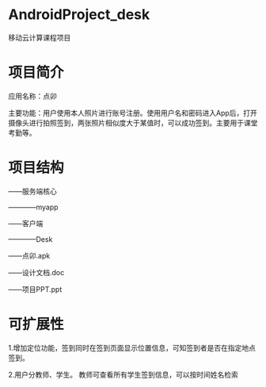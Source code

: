 # AndroidProject_desk
移动云计算课程项目
# 项目简介
应用名称：点卯

主要功能：用户使用本人照片进行账号注册。使用用户名和密码进入App后，打开摄像头进行拍照签到，两张照片相似度大于某值时，可以成功签到。主要用于课堂考勤等。
# 项目结构
——服务端核心

————myapp

——客户端

————Desk

——点卯.apk

——设计文档.doc

——项目PPT.ppt

# 可扩展性
1.增加定位功能，签到同时在签到页面显示位置信息，可知签到者是否在指定地点签到。

2.用户分教师、学生。
教师可查看所有学生签到信息，可以按时间姓名检索

